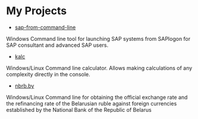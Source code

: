 # My Projects

* [sap-from-command-line](https://rygor83.github.io/sap-from-command-line/)

Windows Command line tool for launching SAP systems from SAPlogon for SAP consultant and advanced SAP users.

* [kalc](https://rygor83.github.io/kalc/)

Windows/Linux Command line calculator. Allows making calculations of any complexity directly in the console.

* [nbrb.by](https://rygor83.github.io/nbrb.by/)

Windows/Linux Command line for obtaining the official exchange rate and the refinancing rate of the Belarusian ruble against foreign currencies established by the National Bank of the Republic of Belarus
